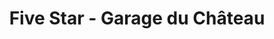 ---
title: "Five Star - Garage du Château"
url: /egly/five-star-garage-du-chateau/
shop: réparation de voitures
---